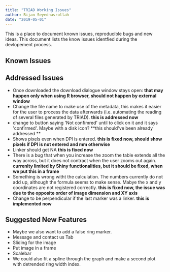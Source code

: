 ```yaml
---
title: "TRIAD Working Issues"
author: Bijan Seyednasrollah
date: "2019-05-01"
---
```


This is a place to document known issues, reproducible bugs and new ideas. This document lists the know issues identfied during the devlopement process.


## Known Issues

## Addressed Issues
- Once downloaded the download dialogue window stays open: **that may happen only when using R browser, should not happen by external window**
- Change the file name to make use of the metadata, this makes it easier for the user to process the data afterwards (i.e. automating the reading of several files generated by TRIAD). **this is addressed now**
- change to button saying 'Not confimred' until to click on it and it says 'confirmed'. Maybe with a disk icon? **this should've been already addressed **
- Shows pixels even when DPI is entered. **this is fixed now, should show pixels if DPI is not entered and mm otherwise**
- Linker should get NA **this is fixed now**
- There is a bug that when you increase the zoom the table extends all the way across, but it does not contract when the user zooms out again.  **currenlty limited by Shiny functionalities, but it should be fixed, when we put this in a frame**
- Something is wrong witht the calculation. The numbers currently do not add up, although the formula seems to make sense. Mabye the x and y coordinates are not registered correctly. **this is fixed now, the issue was due to the opposite order of image dimension and XY axis**
- Change to be perpendicular if the last marker was a linker. **this is implemented now**




## Suggested New Features
- Maybe we also want to add a false ring marker.
- Message and contact us Tab
- Sliding for the image
- Put image in a frame 
- Scalebar
- We could also fit a spline through the graph and make a second plot with detrended ring width index.


